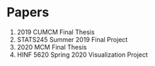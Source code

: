 # Papers
1. 2019 CUMCM Final Thesis
2. STATS245 Summer 2019 Final Project
3. 2020 MCM Final Thesis
4. HINF 5620 Spring 2020 Visualization Project
